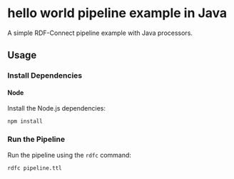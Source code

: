 # hello world pipeline example in Java

A simple RDF-Connect pipeline example with Java processors.

## Usage

### Install Dependencies

#### Node

Install the Node.js dependencies:

```shell
npm install
```

### Run the Pipeline

Run the pipeline using the `rdfc` command:

```shell
rdfc pipeline.ttl
```
